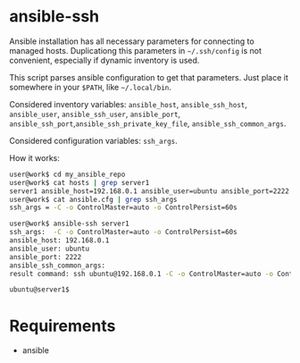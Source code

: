 # ansible-ssh

Ansible installation has all necessary parameters for connecting to managed hosts. Duplicationg this parameters in `~/.ssh/config` is not convenient, especially if dynamic inventory is used.

This script parses ansible configuration to get that parameters. Just place it somewhere in your `$PATH`, like `~/.local/bin`. 

Considered inventory variables: `ansible_host`, `ansible_ssh_host`, `ansible_user`, `ansible_ssh_user`, `ansible_port`, `ansible_ssh_port`,`ansible_ssh_private_key_file`, `ansible_ssh_common_args`.

Considered configuration variables: `ssh_args`.

How it works:

```bash
user@work$ cd my_ansible_repo
user@work$ cat hosts | grep server1
server1 ansible_host=192.168.0.1 ansible_user=ubuntu ansible_port=2222
user@work$ cat ansible.cfg | grep ssh_args
ssh_args = -C -o ControlMaster=auto -o ControlPersist=60s

user@work$ ansible-ssh server1
ssh_args:  -C -o ControlMaster=auto -o ControlPersist=60s
ansible_host: 192.168.0.1
ansible_user: ubuntu
ansible_port: 2222
ansible_ssh_common_args:
result command: ssh ubuntu@192.168.0.1 -C -o ControlMaster=auto -o ControlPersist=60s -p 2222

ubuntu@server1$
```

# Requirements

* ansible
